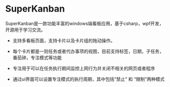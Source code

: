 # SuperKanban
SuperKanban是一款功能丰富的windows端看板应用，基于csharp，wpf开发，开源用于学习交流。

* 支持多看板页面，支持卡片以及卡片组的拖动操作。

* 每个卡片都是一则任务或者代办事项的视图，目前支持标签，日期，子任务，番茄钟，专注模式等功能


* 专注用于可以在任务执行期间监控上网行为并关闭不相关的网页或者程序


* 通过ui界面可以设置专注模式的执行周期，其中包括“禁止” 和 “限制”两种模式  
